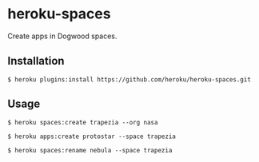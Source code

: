 # heroku-spaces

Create apps in Dogwood spaces.

## Installation

    $ heroku plugins:install https://github.com/heroku/heroku-spaces.git

## Usage

    $ heroku spaces:create trapezia --org nasa

    $ heroku apps:create protostar --space trapezia

    $ heroku spaces:rename nebula --space trapezia
